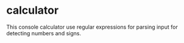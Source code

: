 # calculator
This console calculator use regular expressions for parsing input for detecting numbers and signs.
